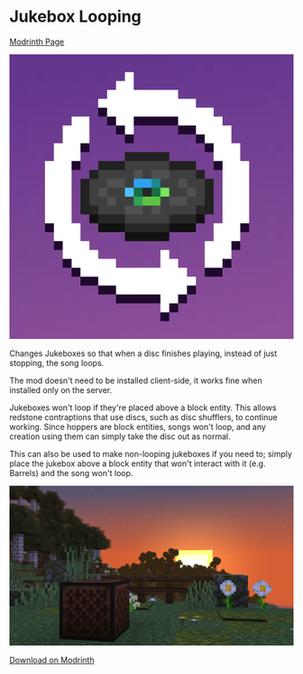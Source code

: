 # Jukebox Looping

[Modrinth Page](https://modrinth.com/project/8G8TjZrI)

![The Jukebox Looping mod icon](images/icon_high_res.png)

Changes Jukeboxes so that when a disc finishes playing, instead of just stopping, the song loops.

The mod doesn't need to be installed client-side, it works fine when installed only on the server.

Jukeboxes won't loop if they're placed above a block entity.
This allows redstone contraptions that use discs, such as disc shufflers, to continue working.
Since hoppers are block entities, songs won't loop, and any creation using them can simply take the disc out as normal.

This can also be used to make non-looping jukeboxes if you need to;
simply place the jukebox above a block entity that won't interact with it (e.g. Barrels) and the song won't loop.

![A screenshot of a Jukebox in a meadow during a sunset](images/sunset.png)

[Download on Modrinth](https://modrinth.com/project/8G8TjZrI)